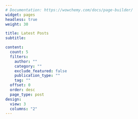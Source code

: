 ```yaml
---
# Documentation: https://wowchemy.com/docs/page-builder/
widget: pages
headless: true
weight: 30

title: Latest Posts
subtitle:

content:
  count: 5
  filters:
    author: ""
    category: ""
    exclude_featured: false
    publication_type: ""
    tag: ""
  offset: 0
  order: desc
  page_type: post
design:
  view: 3
  columns: "2"
---
```

